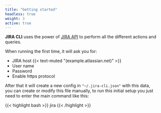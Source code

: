 ```yaml
---
title: "Getting started"
headless: true
weight: 3
active: true
---
```


**JIRA CLI** uses the power of [JIRA API](https://docs.atlassian.com/jira/REST/cloud/) to perform all the different actions and queries.

When running the first time, it will ask you for:

*   JIRA host {{< text-muted "(example.atlassian.net)" >}}
*   User name
*   Password
*   Enable https protocol

After that it will create a new config in `"~/.jira-cli.json"` with this data, you can create or modify this file manually, to run this initial setup you just need to enter the main command like this:

{{< highlight bash >}}
jira
{{< /highlight >}}